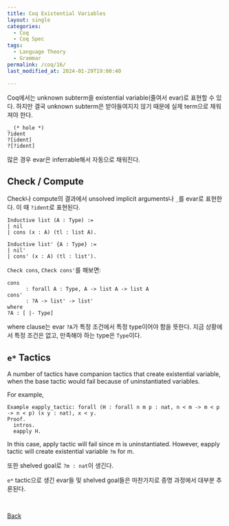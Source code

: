 ```yaml
---
title: Coq Existential Variables
layout: single
categories:
  - Coq
  - Coq Spec
tags:
  - Language Theory
  - Grammar
permalink: /coq/16/
last_modified_at: 2024-01-29T19:00:40

---
```


Coq에서는 unknown subterm을 existential variable(줄여서 evar)로 표현할 수 있다.
하지만 결국 unknown subterm은 받아들여지지 않기 때문에 실제 term으로 채워져야 한다.

```coq
_ (* hole *)
?ident
?[ident]
?[?ident]
```

많은 경우 evar은 inferrable해서 자동으로 채워진다.

## Check / Compute

Check나 compute의 결과에서 unsolved implicit arguments나 `_`를 evar로 표현한다.
이 때 `?ident`로 표현된다.

```coq
Inductive list (A : Type) :=
| nil
| cons (x : A) (tl : list A).

Inductive list' {A : Type} :=
| nil'
| cons' (x : A) (tl : list').
```

`Check cons`, `Check cons'`를 해보면:

```coq
cons
      : forall A : Type, A -> list A -> list A
cons'
      : ?A -> list' -> list'
where
?A : [ |- Type]
```

where clause는 evar `?A`가 특정 조건에서 특정 type이어야 함을 뜻한다.
지금 상황에서 특정 조건은 없고, 만족해야 하는 type은 `Type`이다.

## `e*` Tactics

A number of tactics have companion tactics that create existential variable,
when the base tactic would fail because of uninstantiated variables.

For example,

```coq
Example eapply_tactic: forall (H : forall n m p : nat, n < m -> m < p -> n < p) (x y : nat), x < y.
Proof.
  intros.
  eapply H.
```

In this case, apply tactic will fail since m is uninstantiated.
However, eapply tactic will create existential variable `?m` for m.

또한 shelved goal로 `?m : nat`이 생긴다.

`e*` tactic으로 생긴 evar들 및 shelved goal들은 마찬가지로 증명 과정에서 대부분 추론된다.

<br>

[Back](/coq/)